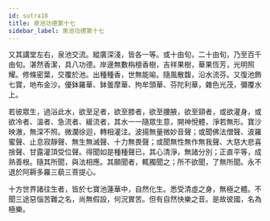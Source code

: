 ```yaml
---
id: sutra18
title: 泉池功德第十七
sidebar_label: 泉池功德第十七
---
```


又其講堂左右，泉池交流。縱廣深淺，皆各一等。或十由旬，二十由旬，乃至百千由旬。湛然香潔，具八功德。岸邊無數栴檀香樹，吉祥果樹，華果恆芳，光明照耀。修條密葉，交覆於池。出種種香，世無能喻。隨風散馥，沿水流芬。又復池飾七寶，地布金沙。優鉢羅華、鉢曇摩華、拘牟頭華、芬陀利華，雜色光茂，彌覆水上。

若彼眾生，過浴此水，欲至足者，欲至膝者，欲至腰腋，欲至頸者，或欲灌身，或欲冷者、溫者、急流者、緩流者，其水一一隨眾生意，開神悅體，淨若無形。寶沙映澈，無深不照。微瀾徐迴，轉相灌注。波揚無量微妙音聲；或聞佛法僧聲、波羅蜜聲、止息寂靜聲、無生無滅聲、十力無畏聲；或聞無性無作無我聲、大慈大悲喜捨聲、甘露灌頂受位聲。得聞如是種種聲已，其心清淨，無諸分別；正直平等，成熟善根。隨其所聞，與法相應。其願聞者，輒獨聞之；所不欲聞，了無所聞。永不退於阿耨多羅三藐三菩提心。

十方世界諸往生者，皆於七寶池蓮華中，自然化生。悉受清虛之身，無極之體。不聞三途惡惱苦難之名，尚無假設，何況實苦。但有自然快樂之音。是故彼國，名為極樂。